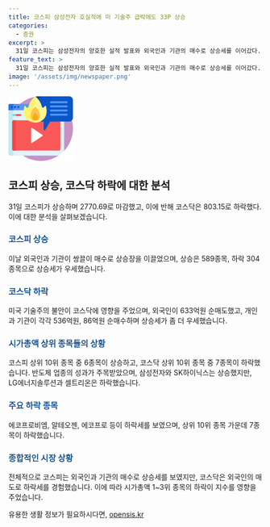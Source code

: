 ```yaml
---
title: 코스피 삼성전자 호실적에 미 기술주 급락에도 33P 상승
categories:
  - 증권
excerpt: >
  31일 코스피는 삼성전자의 양호한 실적 발표와 외국인과 기관의 매수로 상승세를 이어갔다. 지수는 32.50포인트(1.19%) 올라 2770.69로 마감했고, 외국인과 기관이 쌍끌이 매수를 한 날로 기록되었다. 주요 종목 중 반도체 관련주인 삼성전자와 SK하이닉스가 상승하며 시장을 이끌었지만, 미국 기술주의 불안이 코스닥에 영향을 미치면서 코스닥은 하락 마감했다. 전반적으로 코스피는 외국인과 기관의 매수로 상승세를 유지했고, 삼성전자와 SK하이닉스 등 반도체 주가의 상승이 눈에 띄었다.
feature_text: >
  31일 코스피는 삼성전자의 양호한 실적 발표와 외국인과 기관의 매수로 상승세를 이어갔다. 지수는 32.50포인트(1.19%) 올라 2770.69로 마감했고, 외국인과 기관이 쌍끌이 매수를 한 날로 기록되었다. 주요 종목 중 반도체 관련주인 삼성전자와 SK하이닉스가 상승하며 시장을 이끌었지만, 미국 기술주의 불안이 코스닥에 영향을 미치면서 코스닥은 하락 마감했다. 전반적으로 코스피는 외국인과 기관의 매수로 상승세를 유지했고, 삼성전자와 SK하이닉스 등 반도체 주가의 상승이 눈에 띄었다.
image: '/assets/img/newspaper.png'
---
```


<p><img src="/assets/img/news.png" alt="rentncar 속보" /></p>

<h2 data-ke-size="size26">코스피 상승, 코스닥 하락에 대한 분석</h2>

<p data-ke-size="size16">31일 코스피가 상승하며 2770.69로 마감했고, 이에 반해 코스닥은 803.15로 하락했다. 이에 대한 분석을 살펴보겠습니다.</p>

<h3><b><span style="color: #1a5490;">코스피 상승</span></b></h3>

<p data-ke-size="size16">이날 외국인과 기관이 쌍끌이 매수로 상승장을 이끌었으며, 상승은 589종목, 하락 304종목으로 상승세가 우세했습니다.</p>

<h3><b><span style="color: #1a5490;">코스닥 하락</span></b></h3>

<p data-ke-size="size16">미국 기술주의 불안이 코스닥에 영향을 주었으며, 외국인이 633억원 순매도했고, 개인과 기관이 각각 536억원, 86억원 순매수하며 상승세가 좀 더 우세했습니다.</p>

<h3><b><span style="color: #1a5490;">시가총액 상위 종목들의 상황</span></b></h3>

<p data-ke-size="size16">코스피 상위 10위 종목 중 6종목이 상승하고, 코스닥 상위 10위 종목 중 7종목이 하락했습니다. 반도체 업종의 성과가 주목받았으며, 삼성전자와 SK하이닉스는 상승했지만, LG에너지솔루션과 셀트리온은 하락했습니다.</p>

<h3><b><span style="color: #1a5490;">주요 하락 종목</span></b></h3>

<p data-ke-size="size16">에코프로비엠, 알테오젠, 에코프로 등이 하락세를 보였으며, 상위 10위 종목 가운데 7종목이 하락했습니다.</p>

<h3><b><span style="color: #1a5490;">종합적인 시장 상황</span></b></h3>

<p data-ke-size="size16">전체적으로 코스피는 외국인과 기관의 매수로 상승세를 보였지만, 코스닥은 외국인의 매도로 하락세를 경험했습니다. 이에 따라 시가총액 1~3위 종목의 하락이 지수를 영향을 주었습니다.</p>
유용한 생활 정보가 필요하시다면, <a href="https://opensis.kr" rel="dofollow">opensis.kr</a>


